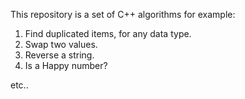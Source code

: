 This repository is a set of C++ algorithms for example:

1. Find duplicated items, for any data type.
2. Swap two values.
3. Reverse a string.
4. Is a Happy number?

etc..
